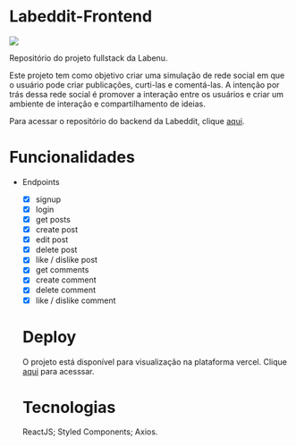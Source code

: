 # Labeddit-Frontend

<img src="https://pbs.twimg.com/media/Fu673dJX0AI93A6?format=jpg&name=4096x4096" />

Repositório do projeto fullstack da Labenu.

Este projeto tem como objetivo criar uma simulação de rede social em que o usuário pode criar publicações, curti-las e comentá-las.
A intenção por trás dessa rede social é promover a interação entre os usuários e criar um ambiente de interação e compartilhamento de ideias.

Para acessar o repositório do backend da Labeddit, clique <a href="https://github.com/veronicarubim/Labeddit-Backend">aqui</a>.

# Funcionalidades

- Endpoints
  - [x] signup
  - [x] login
  - [x] get posts
  - [x] create post
  - [x] edit post
  - [x] delete post
  - [x] like / dislike post
  - [x] get comments
  - [x] create comment
  - [x] delete comment
  - [x] like / dislike comment
  
  # Deploy
  
  O projeto está disponível para visualização na plataforma vercel.
  Clique <a href='https://labeddit-frontend-24z4u0ihr-veronicarubim.vercel.app/'>aqui</a> para acesssar.
  
  # Tecnologias
  
  ReactJS;
  Styled Components;
  Axios.
  
  
  
